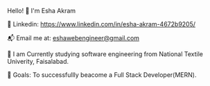 Hello! 👋 I'm Esha Akram


💼 Linkedin: https://www.linkedin.com/in/esha-akram-4672b9205/ 

📬 Email me at: eshawebengineer@gmail.com

🔭 I am Currently studying software engineering from National Textile Univerity, Faisalabad.

🥅 Goals: To successfullly beacome a Full Stack Developer(MERN).

